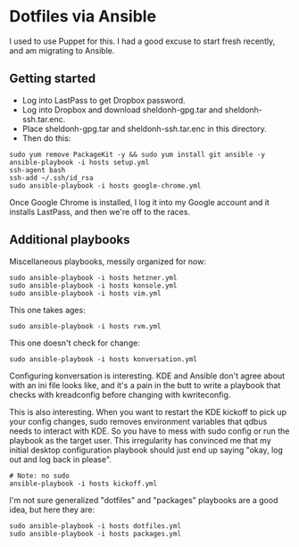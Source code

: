 # Dotfiles via Ansible

I used to use Puppet for this. I had a good excuse to start fresh recently, and am migrating to Ansible.

## Getting started

* Log into LastPass to get Dropbox password.
* Log into Dropbox and download sheldonh-gpg.tar and sheldonh-ssh.tar.enc.
* Place sheldonh-gpg.tar and sheldonh-ssh.tar.enc in this directory.
* Then do this:

```
sudo yum remove PackageKit -y && sudo yum install git ansible -y
ansible-playbook -i hosts setup.yml
ssh-agent bash
ssh-add ~/.ssh/id_rsa
sudo ansible-playbook -i hosts google-chrome.yml
```

Once Google Chrome is installed, I log it into my Google account
and it installs LastPass, and then we're off to the races.

## Additional playbooks

Miscellaneous playbooks, messily organized for now:

```
sudo ansible-playbook -i hosts hetzner.yml
sudo ansible-playbook -i hosts konsole.yml
sudo ansible-playbook -i hosts vim.yml
```

This one takes ages:

```
sudo ansible-playbook -i hosts rvm.yml
```

This one doesn't check for change:

```
sudo ansible-playbook -i hosts konversation.yml
```

Configuring konversation is interesting. KDE and Ansible don't agree about with an ini file looks like,
and it's a pain in the butt to write a playbook that checks with kreadconfig before changing with kwriteconfig.

This is also interesting. When you want to restart the KDE kickoff to pick up your config changes, sudo
removes environment variables that qdbus needs to interact with KDE. So you have to mess with sudo config
or run the playbook as the target user. This irregularity has convinced me that my initial desktop
configuration playbook should just end up saying "okay, log out and log back in please".

```
# Note: no sudo
ansible-playbook -i hosts kickoff.yml
```

I'm not sure generalized "dotfiles" and "packages" playbooks are a good idea, but here they are:

```
sudo ansible-playbook -i hosts dotfiles.yml
sudo ansible-playbook -i hosts packages.yml
```
